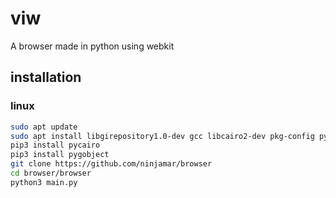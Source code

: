# viw
A browser made in python using webkit

## installation
### linux
```bash
sudo apt update
sudo apt install libgirepository1.0-dev gcc libcairo2-dev pkg-config python3-dev gir1.2-gtk-3.0 gir1.2-webkit2-4.0
pip3 install pycairo
pip3 install pygobject
git clone https://github.com/ninjamar/browser
cd browser/browser
python3 main.py
```
